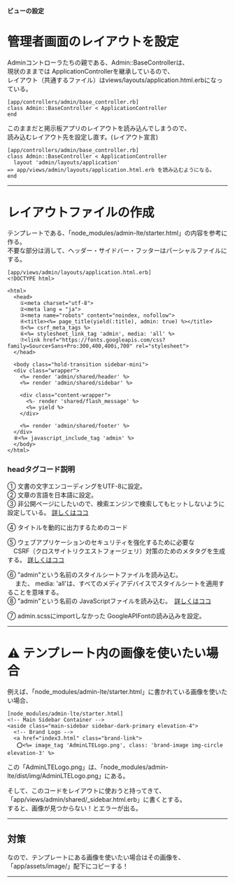 #### ビューの設定

# 管理者画面のレイアウトを設定
Adminコントローラたちの親である、Admin::BaseControllerは、    
現状のままでは ApplicationControllerを継承しているので、    
レイアウト（共通するファイル）はviews/layouts/application.html.erbになっている。
~~~
[app/controllers/admin/base_controller.rb]
class Admin::BaseController < ApplicationController
end
~~~

このままだと掲示板アプリのレイアウトを読み込んでしまうので、    
読み込むレイアウト先を設定し直す。(レイアウト宣言)
~~~
[app/controllers/admin/base_controller.rb]
class Admin::BaseController < ApplicationController
  layout 'admin/layouts/application'
=> app/views/admin/layouts/application.html.erb を読み込むようになる。
end
~~~
***

# レイアウトファイルの作成
テンプレートである、「node_modules/admin-lte/starter.html」の内容を参考に作る。    
不要な部分は消して、ヘッダー・サイドバー・フッターはパーシャルファイルにする。
~~~
[app/views/admin/layouts/application.html.erb]
<!DOCTYPE html>

<html>
  <head>
    ①<meta charset="utf-8">
    ②<meta lang = "ja">
    ③<meta name="robots" content="noindex, nofollow">
    ④<title><%= page_title(yield(:title), admin: true) %></title> 
    ⑤<%= csrf_meta_tags %>
    ⑥<%= stylesheet_link_tag 'admin', media: 'all' %>
    ⑦<link href="https://fonts.googleapis.com/css?family=Source+Sans+Pro:300,400,400i,700" rel="stylesheet">
  </head>

  <body class="hold-transition sidebar-mini">
  <div class="wrapper">
    <%= render 'admin/shared/header' %>
    <%= render 'admin/shared/sidebar' %>

    <div class="content-wrapper">
      <%- render 'shared/flash_message' %>
      <%= yield %>
    </div>

    <%= render 'admin/shared/footer' %>
  </div>
  ⑧<%= javascript_include_tag 'admin' %>
  </body>
</html>
~~~
### headタグコード説明
① 文書の文字エンコーディングをUTF-8に設定。      
② 文章の言語を日本語に設定。    
③ 非公開ページにしたいので、検索エンジンで検索してもヒットしないように設定している。 [詳しくはココ](https://github.com/Tarara33/TIL/blob/main/HTML/HTML%E3%82%BF%E3%82%B0/Head%E3%82%BF%E3%82%B0.md)    
      
④ タイトルを動的に出力するためのコード        
      
⑤ ウェブアプリケーションのセキュリティを強化するために必要な    
  　CSRF（クロスサイトリクエストフォージェリ）対策のためのメタタグを生成する。 [詳しくはココ](https://github.com/Tarara33/TIL/blob/main/Rails/Web%E3%82%BB%E3%82%AD%E3%83%A5%E3%83%AA%E3%83%86%E3%82%A3/XSS%E3%81%A8CSRF.md)        
       
⑥ "admin"という名前のスタイルシートファイルを読み込む。    
　   また、 media: 'all'は、すべてのメディアデバイスでスタイルシートを適用することを意味する。    
⑧ "admin"という名前の JavaScriptファイルを読み込む。　[詳しくはココ](https://github.com/Tarara33/TIL/blob/main/Rails/%E3%83%98%E3%83%AB%E3%83%91%E3%83%BC%E3%83%A1%E3%82%BD%E3%83%83%E3%83%89.md)    
        
⑦ admin.scssにimportしなかった GoogleAPIFontの読み込みを設定。
***

# ⚠️ テンプレート内の画像を使いたい場合
例えば、「node_modules/admin-lte/starter.html」に書かれている画像を使いたい場合、
~~~
[node_modules/admin-lte/starter.html]
<!-- Main Sidebar Container -->
<aside class="main-sidebar sidebar-dark-primary elevation-4">
  <!-- Brand Logo -->
  <a href="index3.html" class="brand-link">
   ⭕️<%= image_tag 'AdminLTELogo.png', class: 'brand-image img-circle elevation-3' %>
~~~
この「AdminLTELogo.png」は、「node_modules/admin-lte/dist/img/AdminLTELogo.png」にある。   
    
そして、このコードをレイアウトに使おうと持ってきて、「app/views/admin/shared/_sidebar.html.erb」に書くとする。    
すると、画像が見つからない！とエラーが出る。
***

## 対策
なので、テンプレートにある画像を使いたい場合はその画像を、    
「app/assets/image/」配下にコピーする！
***
